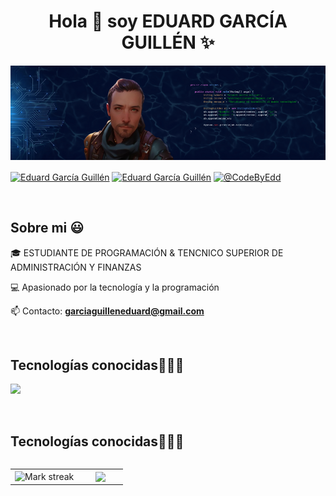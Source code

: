 <h1 align="center">Hola 👋  soy EDUARD GARCÍA GUILLÉN ✨ </h1> 

<p align="center">
  <img src="https://github.com/CodeByEdd00/CodeByEdd00/blob/master/img/BannerGitHub.png?raw=true" alt="Banner" />
</p>

<p align="left">
<a href="https://linkedin.com/in/unsimpledev" target="blank"><img align="center" src="https://img.shields.io/badge/LinkedIn-0077B5?style=for-the-badge&logo=linkedin&logoColor=white" alt="Eduard García Guillén"/></a>
<a href = "mailto:garciaguilleneduard@gmail.com" target="blank"><img align="center" src="https://img.shields.io/badge/Gmail-D14836?style=for-the-badge&logo=gmail&logoColor=white" alt="Eduard García Guillén"  /></a>
<a href = "https://x.com/CodeByEdd" target="blank"><img align="center" src="https://img.shields.io/badge/twitter-D14836?style=for-the-badge&logo=twitterl&logoColor=white" alt="@CodeByEdd"  /></a>
</p>

<br>
<h2>Sobre mi 😃</h2>
<!--Intro start-->

<p align="left">
🎓 ESTUDIANTE DE PROGRAMACIÓN & TENCNICO SUPERIOR DE ADMINISTRACIÓN Y FINANZAS

💻 Apasionado por la tecnología y la programación

📫 Contacto: **garciaguilleneduard@gmail.com**
<!--Intro end-->
  </p>
<br>

<h2 >Tecnologías conocidas👨🏻‍💻</h2>
<!--tech stack icons-->
<p align="left">
  <a href="https://skillicons.dev">
    <img src="https://skillicons.dev/icons?i=java,css,html,git,github&perline=12" />
  </a>
</p>
<br>
<!--- stats & Trophy (start) -->
<h2 >Tecnologías conocidas👨🏻‍💻</h2>
<p align="center">
  <!--- stats (start) -->
<table align="left">
<tr border="none">
<td width="60%" align="center">

<!--  <img  align="center"  src="https://github-readme-stats.vercel.app/api?username=unsimpledev&theme=dark&show_icons=true&count_private=true" />
  <br></br> -->
  <img  title="🔥 Get streak stats for your profile at git.io/streak-stats" alt="Mark streak" src="https://github-readme-streak-stats.herokuapp.com/?user=unsimpledev&theme=dark&hide_border=false" /> 
</td>

<td width="40%" align="center">

  <img  align="center"  src="https://github-readme-stats.anuraghazra1.vercel.app/api/top-langs/?username=unsimpledev&theme=dark&hide_border=false&no-bg=true&no-frame=true&langs_count=10"/>

  </td>
</tr>
</table>
<!--- stats (end) -->


</p>        
<!--- stats (end) -->
